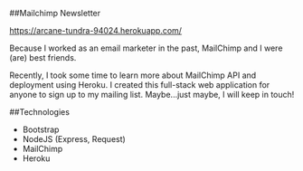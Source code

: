 ##Mailchimp Newsletter 

https://arcane-tundra-94024.herokuapp.com/

Because I worked as an email marketer in the past, MailChimp and I were (are) best friends. 

Recently, I took some time to learn more about MailChimp API and deployment using Heroku. I created this full-stack web application for anyone to sign up to my mailing list. Maybe...just maybe, I will keep in touch!

##Technologies
- Bootstrap
- NodeJS (Express, Request)
- MailChimp
- Heroku



